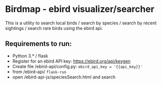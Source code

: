 # Birdmap - ebird visualizer/searcher

This is a utility to search local birds / search by species / search by recent sightings / search rare birds using the ebird api.

## Requirements to run:
 - Python 3.* / flask
 - Register for an ebird API key: https://ebird.org/api/keygen
 - Create file /ebird-api/config.py:
	 `ebird_api_key = '{{api_key}}'` 
 - from /ebird-api/ `flask-run`
 - open /ebird-api-js/speciesSearch.html and search
